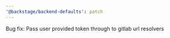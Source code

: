 ```yaml
---
'@backstage/backend-defaults': patch
---
```


Bug fix: Pass user provided token through to gitlab url resolvers

